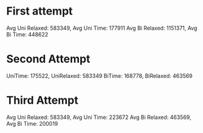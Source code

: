# First attempt
Avg Uni Relaxed: 583349, Avg Uni Time: 177911
Avg Bi Relaxed: 1151371, Avg Bi Time: 448622

# Second Attempt
UniTime: 175522, UniRelaxed: 583349
BiTime: 168778, BiRelaxed: 463569

# Third Attempt
Avg Uni Relaxed: 583349, Avg Uni Time: 223672
Avg Bi Relaxed: 463569, Avg Bi Time: 200019
